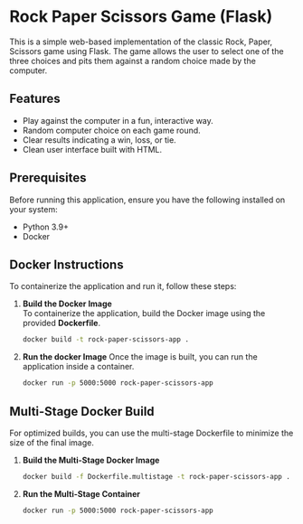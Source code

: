 # Rock Paper Scissors Game (Flask)

This is a simple web-based implementation of the classic Rock, Paper, Scissors game using Flask. The game allows the user to select one of the three choices and pits them against a random choice made by the computer.

## Features
- Play against the computer in a fun, interactive way.
- Random computer choice on each game round.
- Clear results indicating a win, loss, or tie.
- Clean user interface built with HTML.

## Prerequisites
Before running this application, ensure you have the following installed on your system:
- Python 3.9+
- Docker

## Docker Instructions

To containerize the application and run it, follow these steps:

1. **Build the Docker Image**  
   To containerize the application, build the Docker image using the provided **Dockerfile**.

   ```bash
   docker build -t rock-paper-scissors-app .

2. **Run the docker Image**
   Once the image is built, you can run the application inside a container.

   ```bash
   docker run -p 5000:5000 rock-paper-scissors-app

## Multi-Stage Docker Build

For optimized builds, you can use the multi-stage Dockerfile to minimize the size of the final image.

1. **Build the Multi-Stage Docker Image**
   ```bash
   docker build -f Dockerfile.multistage -t rock-paper-scissors-app .

2. **Run the Multi-Stage Container**
   ```bash
   docker run -p 5000:5000 rock-paper-scissors-app
